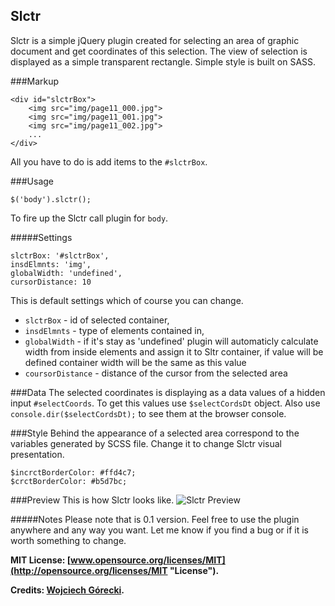 Slctr
---

Slctr is a simple jQuery plugin created for selecting an area of graphic document and get coordinates of this selection. The view of selection is displayed as a simple transparent rectangle. Simple style is built on SASS.

###Markup 

    <div id="slctrBox">
        <img src="img/page11_000.jpg">
        <img src="img/page11_001.jpg">
        <img src="img/page11_002.jpg">
        ...
    </div>
    
All you have to do is add items to the ``#slctrBox``.

###Usage

    $('body').slctr();
    
To fire up the Slctr call plugin for ``body``.

#####Settings

    slctrBox: '#slctrBox',
    insdElmnts: 'img',
    globalWidth: 'undefined',
    cursorDistance: 10
    
This is default settings which of course you can change.

* ``slctrBox`` - id of selected container,
* ``insdElmnts`` - type of elements contained in, 
* ``globalWidth`` - if it's stay as 'undefined' plugin will automaticly calculate width from inside elements and assign it to Sltr container, if value will be defined container width will be the same as this value
* ``coursorDistance`` - distance of the cursor from the selected area

###Data
The selected coordinates is displaying as a data values of a hidden input ``#selectCoords``. To get this values use ``$selectCordsDt`` object. Also use ``console.dir($selectCordsDt);`` to see them at the browser console.

###Style
Behind the appearance of a selected area correspond to the variables generated by SCSS file. Change it to change Slctr visual presentation.

	$incrctBorderColor: #ffd4c7;
	$crctBorderColor: #b5d7bc;
	

###Preview
This is how Slctr looks like.
![Slctr Preview](http://f.cl.ly/items/0a27451e3z253p3y3Z14/preview.jpg "Slctr Preview")

#####Notes
Please note that is 0.1 version. Feel free to use the plugin anywhere and any way you want. Let me know if you find a bug or if it is worth something to change. 

**MIT License: [www.opensource.org/licenses/MIT](http://opensource.org/licenses/MIT "License").**

**Credits: [Wojciech Górecki](http://stackoverflow.com/users/823235/avall "Wojciech Górecki").**
